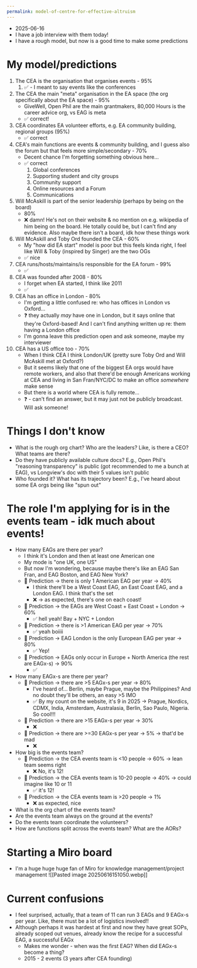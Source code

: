 ```yaml
---
permalink: model-of-centre-for-effective-altruism
---
```


- 2025-06-16
- I have a job interview with them today! 
- I have a rough model, but now is a good time to make some predictions
# My model/predictions
1. The CEA is the organisation that organises events - 95% 
	1. ✅ - I meant to say events like the conferences
2. The CEA the main "meta" organisation in the EA space (the org specifically about the EA space) - 95%
	- GiveWell, Open Phil are the main grantmakers, 80,000 Hours is the career advice org, vs EAG is meta
	- ✅ correct!
3. CEA coordinates EA volunteer efforts, e.g. EA community building, regional groups (95%)
	- ✅ correct
4. CEA's main functions are events & community building, and I guess also the forum but that feels more simple/secondary - 70%
	- Decent chance I'm forgetting something obvious here...
	- ✅ correct
		1. Global conferences
		2. Supporting student and city groups 
		3. Community support 
		4. Online resources and a Forum 
		5. Communications
5. Will McAskill is part of the senior leadership (perhaps by being on the board)
	- 80%
	- ❌ damn! He's not on their website & no mention on e.g. wikipedia of him being on the board. He totally could be, but I can't find any evidence. Also maybe there isn't a board, idk how these things work
6. Will McAskill and Toby Ord founded the CEA - 60%
	- My "how did EA start" model is poor but this feels kinda right, I feel like Will & Toby (inspired by Singer) are the two OGs
	- ✅ nice
7. CEA runs/hosts/maintains/is responsible for the EA forum - 99%
	- ✅
8. CEA was founded after 2008 - 80%
	- I forget when EA started, I think like 2011
	- ✅
9. CEA has an office in London - 80%
	- I'm getting a little confused re: who has offices in London vs Oxford...
	- ❓ they actually *may* have one in London, but it says online that they're Oxford-based! And I can't find anything written up re: them having a London office
	- I'm gonna leave this prediction open and ask someone, maybe my interviewer
10. CEA has a US office too - 70%
	- When I think CEA I think London/UK (pretty sure Toby Ord and Will McAskill met at Oxford?)
	- But it seems likely that one of the biggest EA orgs would have remote workers, and also that there'd be enough Americans working at CEA and living in San Fran/NYC/DC to make an office *somewhere* make sense
	- But there is a world where CEA is fully remote...
	- ❓ - can't find an answer, but it may just not be publicly broadcast. Will ask someone!
# Things I don't know
- What is the rough org chart? Who are the leaders? Like, is there a CEO? What teams are there?
- Do they have publicly available culture docs? E.g., Open Phil's "reasoning transparency" is public (got recommended to me a bunch at EAG), vs Longview's doc with their 5 values isn't public
- Who founded it? What has its trajectory been? E.g., I've heard about some EA orgs being like "spun out"
# The role I'm applying for is in the events team - idk much about events!
- How many EAGs are there per year? 
	- I think it's London and then at least one American one
	- My mode is "one UK, one US"
	- But now I'm wondering, because maybe there's like an EAG San Fran, and EAG Boston, and EAG New York? 
	- 🤔 Prediction → there is only 1 American EAG per year → 40%
		- I think there'll be a West Coast EAG, an East Coast EAG, and a London EAG. I think that's the set
		- ❌ → as expected, there's one on each coast!
	- 🤔 Prediction → the EAGs are West Coast + East Coast + London → 60%
		- ✅ hell yeah! Bay + NYC + London
	- 🤔 Prediction → there is >1 American EAG per year → 70%
		- ✅ yeah boiiii
	- 🤔 Prediction → EAG London is the only European EAG per year → 80%
		- ✅ Yep!
	- 🤔 Prediction → EAGs only occur in Europe + North America (the rest are EAGx-s) → 90%
		- ✅
- How many EAGx-s are there per year? 
	- 🤔 Prediction → there are >5 EAGx-s per year → 80%
		- I've heard of... Berlin, maybe Prague, maybe the Philippines? And no doubt they'll be others, an easy >5 IMO
		- ✅ By my count on the website, it's 9 in 2025 → Prague, Nordics, CDMX, India, Amsterdam, Australasia, Berlin, Sao Paulo, Nigeria. So cool!!!
	- 🤔 Prediction → there are >15 EAGx-s per year → 30%
		- ❌
	- 🤔 Prediction → there are >=30 EAGx-s per year → 5% → that'd be mad
		- ❌
- How big is the events team?
	- 🤔 Prediction → the CEA events team is <10 people → 60% → lean team seems right
		- ❌ No, it's 12!
	- 🤔 Prediction → the CEA events team is 10-20 people → 40% → could imagine like 10 or 11
		- ✅ it's 12!
	- 🤔 Prediction → the CEA events team is >20 people → 1%
		- ❌ as expected, nice
- What is the org chart of the events team? 
- Are the events team always on the ground at the events? 
- Do the events team coordinate the volunteers?
- How are functions split across the events team? What are the AORs?
# Starting a Miro board
- I'm a huge huge huge fan of Miro for knowledge management/project management
![[Pasted image 20250616151050.webp]]
# Current confusions
- I feel surprised, actually, that a team of 11 can run 3 EAGs and 9 EAGx-s per year. Like, there must be a lot of logistics involved!! 
- Although perhaps it was hardest at first and now they have great SOPs, already scoped out venues, already know the recipe for a successful EAG, a successful EAGx
	- Makes me wonder - when was the first EAG? When did EAGx-s become a thing? 
	- 2015 - 2 events (3 years after CEA founding)